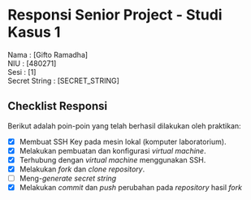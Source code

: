 # Responsi Senior Project - Studi Kasus 1

Nama : [Gifto Ramadha]  
NIU : [480271]  
Sesi : [1]  
Secret String : [SECRET_STRING]

## Checklist Responsi

Berikut adalah poin-poin yang telah berhasil dilakukan oleh praktikan:

- [x] Membuat SSH Key pada mesin lokal (komputer laboratorium).
- [x] Melakukan pembuatan dan konfigurasi _virtual machine_.
- [x] Terhubung dengan _virtual machine_ menggunakan SSH.
- [x] Melakukan _fork_ dan _clone_ _repository_.
- [ ] Meng-_generate_ _secret string_
- [x] Melakukan _commit_ dan _push_ perubahan pada _repository_ hasil _fork_
